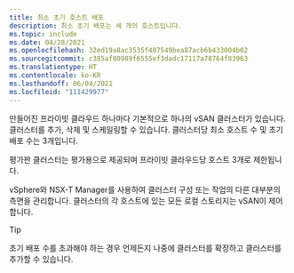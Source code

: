 ```yaml
---
title: 최소 초기 호스트 배포
description: 최소 초기 배포는 세 개의 호스트입니다.
ms.topic: include
ms.date: 04/28/2021
ms.openlocfilehash: 32ed19a8ac3535f407549bea87acb6b433004b02
ms.sourcegitcommit: c385af80989f6555ef3dadc17117a78764f83963
ms.translationtype: HT
ms.contentlocale: ko-KR
ms.lasthandoff: 06/04/2021
ms.locfileid: "111429977"
---
```

<!-- Used in production-ready-deployment-steps.md and concepts-private-clouds-clusters.md -->

만들어진 프라이빗 클라우드 하나마다 기본적으로 하나의 vSAN 클러스터가 있습니다. 클러스터를 추가, 삭제 및 스케일링할 수 있습니다.  클러스터당 최소 호스트 수 및 초기 배포 수는 3개입니다. 

평가판 클러스터는 평가용으로 제공되며 프라이빗 클라우드당 호스트 3개로 제한됩니다.

vSphere와 NSX-T Manager를 사용하여 클러스터 구성 또는 작업의 다른 대부분의 측면을 관리합니다. 클러스터의 각 호스트에 있는 모든 로컬 스토리지는 vSAN이 제어합니다.

>[!TIP]
>초기 배포 수를 초과해야 하는 경우 언제든지 나중에 클러스터를 확장하고 클러스터를 추가할 수 있습니다.
